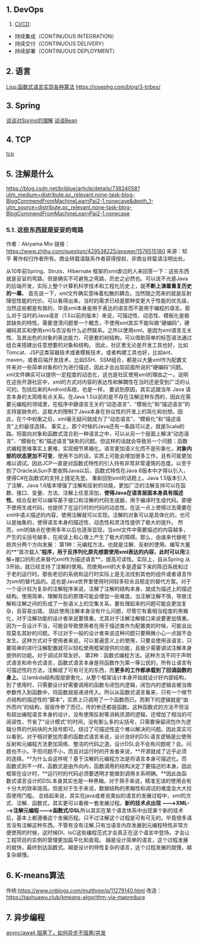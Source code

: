 ## 1. DevOps
1. [CI/CD](https://www.cnblogs.com/soymilk2019/p/11445773.html): 
- 持续集成（CONTINUOUS INTEGRATION）
- 持续交付（CONTINUOUS DELIVERY）
- 持续部署（CONTINUOUS DEPLOYMENT）
## 2. 语言
[Lisp:函数式语言实现各种算法](https://leanpub.com/progalgs/read#leanpub-auto-introduction)
https://josephg.com/blog/3-tribes/
## 3. Spring
[谈谈对Spring的理解](https://www.zhihu.com/question/48427693?sort=created)
[谈谈Bean](https://www.cnblogs.com/bossen/p/5824067.html)
## 4. TCP
[tcp](https://mp.weixin.qq.com/s?__biz=MzUxODAzNDg4NQ==&mid=2247484005&idx=1&sn=cb07ee1c891a7bdd0af3859543190202&chksm=f98e46cfcef9cfd9feb8b9df043a249eb5f226a927fd6d4065e99e62a645a584005d9921541b&mpshare=1&scene=1&srcid=&sharer_sharetime=1586105143609&sharer_shareid=f059618cb093f5efb49a39cd6562e90e&key=1511d86b2731e1c3fce9d31db1cd561a856c0af3e6538567ebb1ec791169ee22f6aefadfd007c649da861726c736268d0dcefa7715314a419b0eb52442ea0a07683859f5bdf7803cfa5fad7786da22b7&ascene=1&uin=MTM2NzczNTcyNQ%3D%3D&devicetype=Windows+10&version=62080079&lang=zh_CN&exportkey=A4cu64QiK9UQcFYp7uD2lbA%3D&pass_ticket=kHK9tI2bsS0GbhEAaq5h2HivE1Rl22anjR3frS7IDcVCuhi865duUItuzzZLJxhL)

## 5. 注解是什么
https://blog.csdn.net/briblue/article/details/73824058?utm_medium=distribute.pc_relevant.none-task-blog-BlogCommendFromMachineLearnPai2-1.nonecase&depth_1-utm_source=distribute.pc_relevant.none-task-blog-BlogCommendFromMachineLearnPai2-1.nonecase
### 5.1. 这些东西就是妥妥的弯路
作者：Akiyama Mio
链接：https://www.zhihu.com/question/429538225/answer/1576515180
来源：知乎
著作权归作者所有。商业转载请联系作者获得授权，非商业转载请注明出处。

从10年前Spring、Struts、Hibernate 框架的xml虐过的人来回答一下：这些东西就是妥妥的弯路。但是确实不可避免之弯路，历史之必然也。可以说不光是Java的后端开发，实际上整个计算机科学技术和工程化历史上，就**不断上演着重复历史的一幕**。
首先说一下，xml文件确实意味着松散的耦合。当然随之而来的就是反射降低性能的代价。可以看得出来，当时的需求已经是那种变更大于性能的优先级，当然这些都是有救的，毕竟xml本身是用于表达的语言而不是用于编程的语言。那么对于当时的Java语言（1.5以前的版本）来说，可描述性、动态性、模板化是极其缺失的特性。需要澄清问题里一个概念，不使用xml其实不能叫做“硬编码”，硬编码其实和使用xml与否没有什么必然联系。之所以使用xml，是因为xml语言无关性、及其出色的对象的表达能力、可嵌套的树结构，可以借助简单的标签语法通过组合来搭建出任意想要的对象和结构。
因此，社区里无论是开发工具也好，比如Tomcat、JSP这类容器技术或者模板技术，或者构建工具也好，比如ant、maven，或者后端开发技术，比如SSH、SSM组合，都是以大量xml作为配置文件来对一些简单对象和行为进行描述，因此才会出现前面所说的“硬编码”问题。xml文件确实可以提供一定程度的动态化，这也是社区使用xml的理由之一。说明在这些开源社区中，xml的方式对内容的表达性和解耦性在当时还是受到广泛的认可的。包括后来的Android系统，也是一样。
要说到原因，其实这跟当年 Java 语言本身的太简练有点关系。在Java 1.5以前的是不存在注解这种东西的，因此在需要元编程的领域里，在程序中跟语言无关的“动态语言”、“模板化”和“描述语言”的支持是缺失的，这极大的限制了Java本身在协议性的开发上的简化和创想。因此，在个中权衡之后，xml毫无疑问就成为了“动态语言”、“模板化”和“描述语言”上的最佳选择。
事实上，那个时候的Java还有一条路可以走，就是Scala的路。将面向对象和函数式混合到一种语言之中，可以从另一个层面上解决“动态语言”、“模板化”和“描述语言”缺失的问题。但这样的话就会导致另一个问题：函数式编程思维事实上更难，实现细节黑箱化，语言更加语义化而不是形象化，**对象内部的状态更加不可变**，使用不当的话，实质上可能会增加很多工作，且有可能更加难以调试。因此JCP一直是对函数式特性的引入持有非常非常谨慎的态度。以至于到了Oracle从Sun手里收购Java以后，函数式特性在Java 8版本中才得以引入，使得C#在函数式的支持上捷足先登。
重新回到xml的话题上。Java 1.5版本引入了注解，Java 1.6版本增强了注解和反射的功能，更加广泛的注解支持可以在函数、接口、变量、方法、注解上任意添加，**使得Java在语言层面本身具有描述性**。结合反射可以编写基于接口和注解的代码生成器，用于编译时生成代码。即便不使用生成代码，也提供了在运行时的代码的动态性。在这一点上使得过去需要在xml中语义描述的内容，使用注解就可以实现。注解的对象可以是具体化的，也可以是抽象的，使得语言本身的描述性、动态性和灵活性提供了极大的提升。
然而，xml的缺点在使用多年以后也逐渐显现，当xml文件中需要描述的内容越多，产生的尖括号越多，在阅读上和心理上产生了极大的障碍。那么，由谁来代替呢？统共分两个方向发展：
第1种：元编程方法。也就是注解、反射的使用。编写大量的**“首次载入”**程序，用于反序列化原先想要使用xml表达的内容，此时可以用**注解+接口的形式来替代xml作为描述语言**，提高可读性。实际上，自从Spring 从3开始，就已经支持了注解的使用。而使用xml的大多是遗留下来的陈旧系统和过于老的运行时。那些老旧的系统和运行时实际上是无法找到其他的组件或者语言作为xml的替代品的。这也是Java世界里使用时间较多较长且稳定的替代方案。对于一个设计较为复杂的注解程序来说，注解了注解的结构本身，就成为描述上的描述结构。使用简单，理解背后的原理可能会增加一些难度。当注解注解不慎，导致注解和注解之间的形成了一些语义上的交集关系，要处理起来的问题可能会更加复杂，且容易出错。
因此使用注解本身没有什么问题，尽管它有着相当程度的黑箱化，对于注解功能的设计者来说要慎重。尤其对于注解注解接口来说要更加慎重。因为一旦设计不当，可能会导致使用者在用于描述类作为配置类的时候，可能会出现莫名其妙的问题。不过对于一般的设计者来说这种问题只要稍微小心一点就不会发生。这种方式对于使用者来说，可以普遍意义上的使用，只要会使用该语言，只要简单的进行注解配置就可以轻松使用框架提供的功能，且极少需要调试注解本身提供的功能。对于调试非常友好。
第2种：函数式编程方法。这种方法不同于声明式语言和命令式语言，函数式语言本身是将函数作为第一等公民的，所有让语言有可描述性的方法，注解成了可有可无的东西，而**更多的工作都承载到了回调函数的身上**。让lambda结构层层嵌套化，从整个框架设计本身开始就设计好内部结构，到了使用时，只需要设计好需要调用的函数与闭包内逻辑，闭包内的逻辑会被当做参数传入到函数中，将函数层层递进传入。所以从函数式语言看来，只有一个根节点结构的描述性的“脚本”，实质上只调用了一个函数而已。而剩下的逻辑就是“由外而内”的结构，层层传参了而已，传的参还都是函数。这种函数式的方法不但没有超出编程语言本身的设计，没有使用反射等消耗资源的逻辑，还增加了相当的可阅读性，节省了“设计模式”的时间，没有那么多的尖括号，只需要保留闭包作为逻辑分界的代码块的大括号即可。绕过了可描述性这个难以解决的问题。因此其实可以看到，对于相对更加完善的函数式语言来说，设计良好的DSL语言逻辑是比使用反射和元编程方法更加简练、整洁的代码之道。设计DSL会不会有问题呢？会。问题也不小。不但问题不小，而且对运行时的开发者来说，**开源就成了近乎必须的选择。**为什么会这样呢？基于注解的元编程方法是将语言本身可描述化。而函数式则不一样，函数式是由外向内，函数调用的结构决定了要描述的本身。因此框架在设计时，**运行时的代码必须要透明才能做到调用关系明确。**因此由函数式语言设计的DSL本身其实也是一种黑箱。对于熟手来说，精准无误的使用会有十分大的效率提高。但是对于生手来说，数据结构的黑箱性和调试的难度会大大拉高使用门槛。
总结起来说，其实在java或者说类似的语言的发展过程中，xml的方式、注解、函数式，其实更可以看做一套发展过程。**新的技术点出现 --->XML--->注解元编程--->函数式/DSL**所以其实在某个语言体系中出现某个新的技术后，基本上都遵循这个发展历程。只不过注解这个过程是可有可无的。毕竟很多语言没有注解这种东西。不管有没有注解,只有当语言内存发展到元编程特性非常方便使用的时候，这时候DI、IoC这些编程范式才会真正在这个语言中登场，才会让工程项目的实例的管理更加扁平化和直观。
越是设计简单的语言，这个过程发展的就快，最终到达函数式。越是设计的特性复杂的语言，这个过程发展的就慢，越复杂越慢。

## 6. K-means算法
传统:https://www.cnblogs.com/multhree/p/11279140.html
改造：https://taohuawu.club/kmeans-algorithm-via-mapreduce

## 7. 异步编程
[async/await 阻塞了，如何异步不阻塞/并发](https://www.jianshu.com/p/5ef798a725d5)